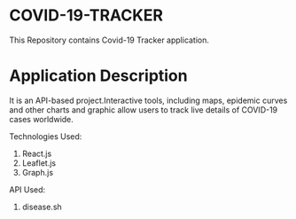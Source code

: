 # COVID-19-TRACKER
This Repository contains Covid-19 Tracker application.


# Application Description

It is an API-based project.Interactive tools, including
maps, epidemic curves and other charts and graphic
allow users to track live details of COVID-19 cases
worldwide.

Technologies Used:
 1. React.js 
 2. Leaflet.js
 3. Graph.js
 
 API Used:
 1. disease.sh



 

